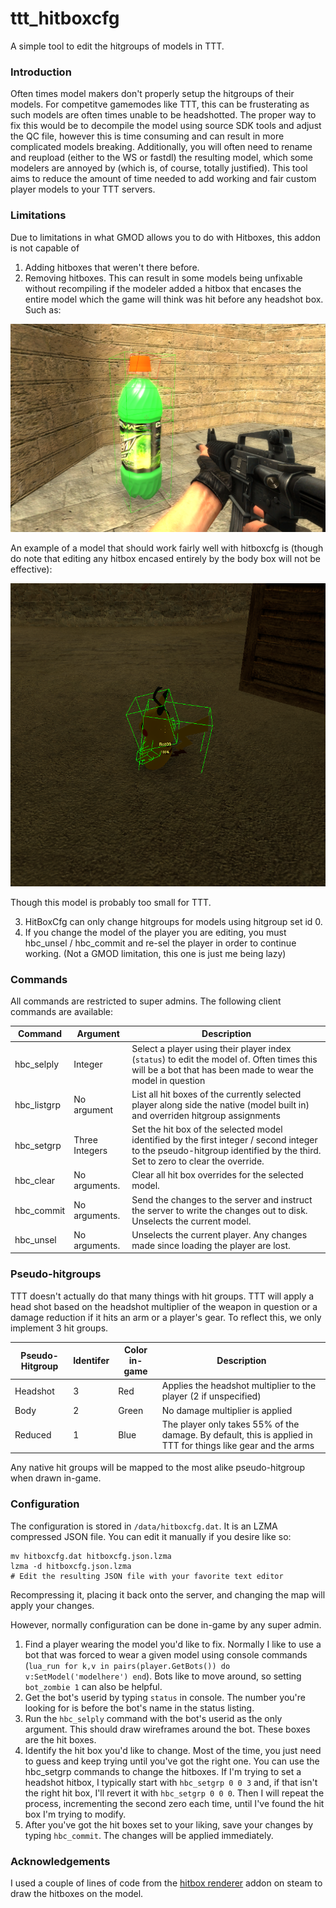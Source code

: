 # ttt_hitboxcfg
A simple tool to edit the hitgroups of models in TTT.

### Introduction
Often times model makers don't properly setup the hitgroups of their models. For competitve gamemodes like TTT, this can be frusterating as such models are often times unable to be headshotted. The proper way to fix this would be to decompile the model using source SDK tools and adjust the QC file, however this is time consuming and can result in more complicated models breaking. Additionally, you will often need to rename and reupload (either to the WS or fastdl) the resulting model, which some modelers are annoyed by (which is, of course, totally justified). This tool aims to reduce the amount of time needed to add working and fair custom player models to your TTT servers.

### Limitations
Due to limitations in what GMOD allows you to do with Hitboxes, this addon is not capable of

1) Adding hitboxes that weren't there before.
2) Removing hitboxes. This can result in some models being unfixable without recompiling if the modeler added a hitbox that encases the entire model which the game will think was hit before any headshot box. Such as:

![image](https://raw.githubusercontent.com/Xytime/hitboxcfg/master/img/img1.png)

An example of a model that should work fairly well with hitboxcfg is (though do note that editing any hitbox encased entirely by the body box will not be effective):

![image](https://raw.githubusercontent.com/Xytime/hitboxcfg/master/img/img2.png)

Though this model is probably too small for TTT.

3) HitBoxCfg can only change hitgroups for models using hitgroup set id 0.
4) If you change the model of the player you are editing, you must hbc_unsel / hbc_commit and re-sel the player in order to continue working. (Not a GMOD limitation, this one is just me being lazy)

### Commands
All commands are restricted to super admins. The following client commands are available:

|Command|Argument|Description|
|-------|--------|-----------|
|hbc_selply|Integer|Select a player using their player index (`status`) to edit the model of. Often times this will be a bot that has been made to wear the model in question|
|hbc_listgrp|No argument|List all hit boxes of the currently selected player along side the native (model built in) and overriden hitgroup assignments|
|hbc_setgrp|Three Integers|Set the hit box of the selected model identified by the first integer / second integer to the pseudo-hitgroup identified by the third. Set to zero to clear the override.|
|hbc_clear|No arguments.|Clear all hit box overrides for the selected model.|
|hbc_commit|No arguments.|Send the changes to the server and instruct the server to write the changes out to disk. Unselects the current model.|
|hbc_unsel|No arguments.|Unselects the current player. Any changes made since loading the player are lost.|

### Pseudo-hitgroups
TTT doesn't actually do that many things with hit groups. TTT will apply a head shot based on the headshot multiplier of the weapon in question or a damage reduction if it hits an arm or a player's gear. To reflect this, we only implement 3 hit groups.

|Pseudo-Hitgroup|Identifer|Color in-game|Description|
|---------------|---------|-------------|-----------|
|Headshot|3|Red|Applies the headshot multiplier to the player (2 if unspecified)|
|Body|2|Green|No damage multiplier is applied|
|Reduced|1|Blue|The player only takes 55% of the damage. By default, this is applied in TTT for things like gear and the arms|

Any native hit groups will be mapped to the most alike pseudo-hitgroup when drawn in-game.

### Configuration

The configuration is stored in `/data/hitboxcfg.dat`. It is an LZMA compressed JSON file. You can edit it manually if you desire like so:

```
mv hitboxcfg.dat hitboxcfg.json.lzma
lzma -d hitboxcfg.json.lzma
# Edit the resulting JSON file with your favorite text editor
```

Recompressing it,  placing it back onto the server, and changing the map will apply your changes.

However, normally configuration can be done in-game by any super admin.

1) Find a player wearing the model you'd like to fix. Normally I like to use a bot that was forced to wear a given model using console commands (`lua_run for k,v in pairs(player.GetBots()) do v:SetModel('modelhere') end`). Bots like to move around, so setting `bot_zombie 1` can also be helpful.
2) Get the bot's userid by typing `status` in console. The number you're looking for is before the bot's name in the status listing.
3) Run the `hbc_selply` command with the bot's userid as the only argument. This should draw wireframes around the bot. These boxes are the hit boxes.
4) Identify the hit box you'd like to change. Most of the time, you just need to guess and keep trying until you've got the right one. You can use the hbc_setgrp commands to change the hitboxes. If I'm trying to set a headshot hitbox, I typically start with `hbc_setgrp 0 0 3` and, if that isn't the right hit box, I'll revert it with `hbc_setgrp 0 0 0`. Then I will repeat the process, incrementing the second zero each time, until I've found the hit box I'm trying to modify.
5) After you've got the hit boxes set to your liking, save your changes by typing `hbc_commit`. The changes will be applied immediately.

### Acknowledgements
I used a couple of lines of code from the [hitbox renderer](https://steamcommunity.com/sharedfiles/filedetails/?id=219747243&searchtext=Hitbox+Renderer) addon on steam to draw the hitboxes on the model.